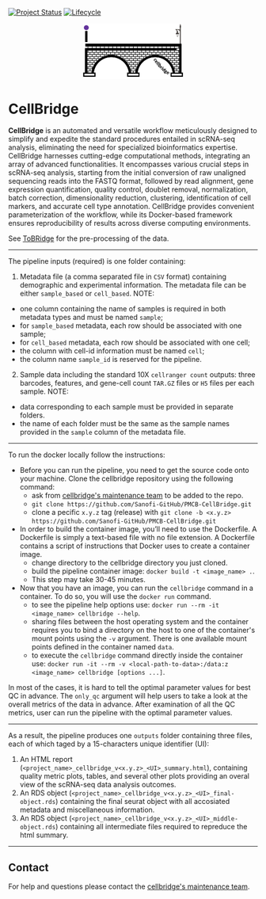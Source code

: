 [![Project Status](http://www.repostatus.org/badges/latest/active.svg)](http://www.repostatus.org/#active)
[![Lifecycle](https://img.shields.io/badge/lifecycle-stable-brightgreen.svg)](https://www.tidyverse.org/lifecycle/#stable)

<p align="center" width="100%">
<img width="40%" src="./cellbridge_logo.png"> 
</p>

# CellBridge

**CellBridge** is an automated and versatile workflow meticulously designed to
simplify and expedite the standard procedures entailed in scRNA-seq analysis,
eliminating the need for specialized bioinformatics expertise. CellBridge
harnesses cutting-edge computational methods, integrating an array of advanced
functionalities. It encompasses various crucial steps in scRNA-seq analysis,
starting from the initial conversion of raw unaligned sequencing reads into the
FASTQ format, followed by read alignment, gene expression quantification,
quality control, doublet removal, normalization, batch correction,
dimensionality reduction, clustering, identification of cell markers, and
accurate cell type annotation. CellBridge provides convenient parameterization
of the workflow, while its Docker-based framework ensures reproducibility of
results across diverse computing environments. 

See [ToBRidge](https://github.com/Sanofi-GitHub/PMCB-ToBridge) for the
pre-processing of the data.

---

The pipeline inputs (required) is one folder containing:

1) Metadata file (a comma separated file in `CSV` format) containing demographic and experimental information. The metadata file can be either `sample_based` or `cell_based`. NOTE: 
  * one column containing the name of samples is required in both metadata types and must be named `sample`; 
  * for `sample_based` metadata, each row should be associated with one sample; 
  * for `cell_based` metadata, each row should be associated with one cell; 
  * the column with cell-id information must be named `cell`; 
  * the column name `sample_id` is reserved for the pipeline.
2) Sample data including the standard 10X `cellranger count` outputs: three barcodes, features, and gene-cell count `TAR.GZ` files or `H5` files per each sample. NOTE: 
  * data corresponding to each sample must be provided in separate folders. 
  * the name of each folder must be the same as the sample names provided in the `sample` column of the metadata file.

---

To run the docker locally follow the instructions:
* Before you can run the pipeline, you need to get the source code onto your machine. Clone the cellbridge repository using the following command: 
  + ask from [cellbridge's maintenance team](mailto:nima.nouri@sanofi.com) to be added to the repo.
  + `git clone https://github.com/Sanofi-GitHub/PMCB-CellBridge.git`
  + clone a pecific `x.y.z` tag (release) with `git clone -b <x.y.z> https://github.com/Sanofi-GitHub/PMCB-CellBridge.git`
* In order to build the container image, you’ll need to use the Dockerfile. A Dockerfile is simply a text-based file with no file extension. A Dockerfile contains a script of instructions that Docker uses to create a container image.
  + change directory to the cellbridge directory you just cloned.
  + build the pipeline container image: `docker build -t <image_name> .`. 
  + This step may take 30-45 minutes.
* Now that you have an image, you can run the `cellbridge` command in a container. To do so, you will use the `docker run` command.
  + to see the pipeline help options use: `docker run --rm -it <image_name> cellbridge --help`.
  + sharing files between the host operating system and the container requires you to bind a directory on the host to one of the container's mount points using the `-v` argument. There is one available mount points defined in the container named `data`.
  + to execute the `cellbridge` command directly inside the container use: `docker run -it --rm -v <local-path-to-data>:/data:z <image_name> cellbridge [options ...]`.

In most of the cases, it is hard to tell the optimal parameter values for best QC in advance. The `only_qc` argument will help users to take a look at the overall metrics of the data in advance. After examination of all the QC metrics, user can run the pipeline with the optimal parameter values.

---

As a result, the pipeline produces one `outputs` folder containing three files, each of which taged by a 15-characters unique identifier (UI):

1) An HTML report (`<project_name>_cellbridge_v<x.y.z>_<UI>_summary.html`), containing quality metric plots, tables, and several other plots providing an overal view of the scRNA-seq data analysis outcomes.
2) An RDS object (`<project_name>_cellbridge_v<x.y.z>_<UI>_final-object.rds`) containing the final seurat object with all accosiated metadata and miscellaneous information.
3) An RDS object (`<project_name>_cellbridge_v<x.y.z>_<UI>_middle-object.rds`) containing all intermediate files required to repreduce the html summary.

---

## Contact

For help and questions please contact the [cellbridge's maintenance team](mailto:nima.nouri@sanofi.com).
